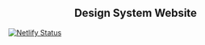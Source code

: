<h2 align="center">Design System Website</h2>

[![Netlify Status](https://api.netlify.com/api/v1/badges/31623839-5e9d-4166-a7a7-1df2b95b0d0a/deploy-status)](https://app.netlify.com/sites/physics-design-system/deploys)
